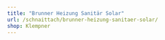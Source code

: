 ```yaml
---
title: "Brunner Heizung Sanitär Solar"
url: /schnaittach/brunner-heizung-sanitaer-solar/
shop: Klempner
---
```

